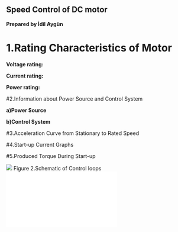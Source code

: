## **Speed Control of DC motor**
**Prepared by İdil Aygün**
# 1.Rating Characteristics of Motor
**Voltage rating:**

**Current rating:**

**Power rating:**

#2.Information about Power Source and Control System

**a)Power Source**

**b)Control System**

#3.Acceleration Curve from Stationary to Rated Speed

#4.Start-up Current Graphs

#5.Produced Torque During Start-up


![](http://m.eet.com/media/1059850/dc_motor_drives_fig4.11.jpg)
Figure 2.Schematic of Control loops
![](file:///C:/Users/pb/AppData/Local/Temp/mlreportgen/webview.html#1)
